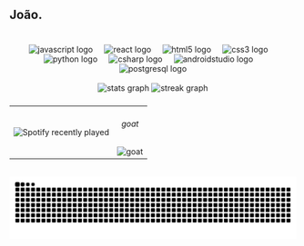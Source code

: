 <h2 align="left">João.</h2>

###

<br clear="both">
<div align="center">
  <img src="https://cdn.jsdelivr.net/gh/devicons/devicon/icons/javascript/javascript-original.svg" height="30" alt="javascript logo"  />
  <img width="12" />
  <img src="https://cdn.jsdelivr.net/gh/devicons/devicon/icons/react/react-original.svg" height="30" alt="react logo"  />
  <img width="12" />
  <img src="https://cdn.jsdelivr.net/gh/devicons/devicon/icons/html5/html5-original.svg" height="30" alt="html5 logo"  />
  <img width="12" />
  <img src="https://cdn.jsdelivr.net/gh/devicons/devicon/icons/css3/css3-original.svg" height="30" alt="css3 logo"  />
  <img width="12" />
  <img src="https://cdn.jsdelivr.net/gh/devicons/devicon/icons/python/python-original.svg" height="30" alt="python logo"  />
  <img width="12" />
  <img src="https://cdn.jsdelivr.net/gh/devicons/devicon/icons/csharp/csharp-original.svg" height="30" alt="csharp logo"  />
  <img width="12" />
  <img src="https://cdn.jsdelivr.net/gh/devicons/devicon/icons/androidstudio/androidstudio-original.svg" height="30" alt="androidstudio logo"  />
  <img width="12" />
  <img src="https://cdn.jsdelivr.net/gh/devicons/devicon/icons/postgresql/postgresql-original.svg" height="30" alt="postgresql logo"  />
</div>
<br clear="both">
<div align="center">
  <img src="https://github-readme-stats.vercel.app/api?username=joaovitor101&hide_title=false&hide_rank=false&show_icons=true&include_all_commits=true&count_private=true&disable_animations=false&theme=dracula&locale=en&hide_border=false" height="150" alt="stats graph"  />
  <img src="https://streak-stats.demolab.com?user=joaovitor101&locale=en&mode=daily&theme=dracula&hide_border=false&border_radius=5" height="150" alt="streak graph"  />
</div>

###



<div align="center">
<table>
  <tr>
    <!-- Spotify na esquerda -->
    <td>
      <img src="https://spotify-recently-played-readme.vercel.app/api?user=31gug5ae4p65ilxt3ggrrysaat7q&width=400" alt="Spotify recently played" />
    </td>
    <!-- Foto na direita com 'goat' em cima -->
    <td align="center">
      <h6>goat</h6>
      <img src="https://i.postimg.cc/LXLYS5FN/goat.png" height="155" alt="goat" />
    </td>
  </tr>
</table>
</div>





<br clear="both">

<div align="center">
<img src="https://raw.githubusercontent.com/joaovitor101/joaovitor101/output/snake.svg" alt="Snake animation" />
</div>

###


###
